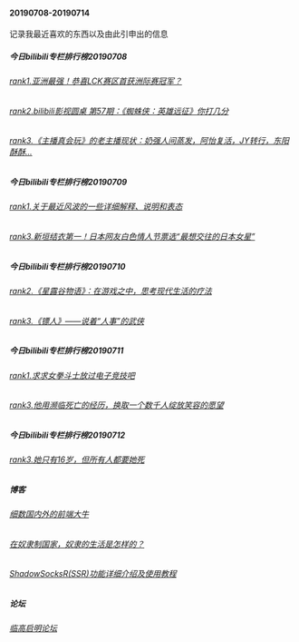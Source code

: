 #### 20190708-20190714 
记录我最近喜欢的东西以及由此引申出的信息
##### 今日bilibili专栏排行榜20190708
###### [rank1.亚洲最强！恭喜LCK赛区首获洲际赛冠军？](https://www.bilibili.com/read/cv3023067)
###### [rank2.bilibili影视圆桌 第57期：《蜘蛛侠：英雄远征》你打几分](https://www.bilibili.com/read/cv3009104)
###### [rank3.《主播真会玩》的老主播现状：奶强人间蒸发，阿怡复活，JY转行，东阳酥酥...](https://www.bilibili.com/read/cv3001907)

##### 今日bilibili专栏排行榜20190709
###### [rank1.关于最近风波的一些详细解释、说明和表态](https://www.bilibili.com/read/cv3031555)
###### [rank3.新垣结衣第一！日本网友白色情人节票选“最想交往的日本女星”](https://www.bilibili.com/read/cv3011341)


##### 今日bilibili专栏排行榜20190710
###### [rank2.《星露谷物语》：在游戏之中，思考现代生活的疗法](https://www.bilibili.com/read/cv2999894)
###### [rank3.《镖人》——说着“人事”的武侠](https://www.bilibili.com/read/cv3028904)


##### 今日bilibili专栏排行榜20190711
###### [rank1.求求女拳斗士放过电子竞技吧](https://www.bilibili.com/read/cv3041142)
###### [rank3.他用濒临死亡的经历，换取一个数千人绽放笑容的愿望](https://www.bilibili.com/read/cv3033055)

##### 今日bilibili专栏排行榜20190712
###### [rank3.她只有16岁，但所有人都要她死](https://www.bilibili.com/read/cv3041641)

##### 博客
###### [细数国内外的前端大牛](https://juejin.im/post/5a9224c6f265da4e710f7786)
###### [在奴隶制国家，奴隶的生活是怎样的？](https://www.zhihu.com/question/28690210)
###### [ShadowSocksR(SSR)功能详细介绍及使用教程](https://www.quchao.net/ShadowsocksR.html)

##### 论坛
###### [临高启明论坛](https://lgqm.gq/forum.php)
